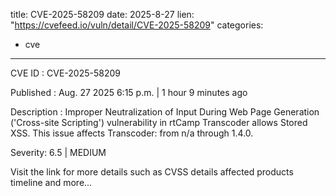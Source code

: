  
title: CVE-2025-58209
date: 2025-8-27
lien: "https://cvefeed.io/vuln/detail/CVE-2025-58209"
categories:
  - cve
---

CVE ID : CVE-2025-58209

Published :  Aug. 27
2025
6:15 p.m. | 1 hour
9 minutes ago

Description : Improper Neutralization of Input During Web Page Generation ('Cross-site Scripting') vulnerability in rtCamp Transcoder allows Stored XSS. This issue affects Transcoder: from n/a through 1.4.0.

Severity: 6.5 | MEDIUM

Visit the link for more details
such as CVSS details
affected products
timeline
and more...
